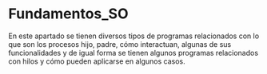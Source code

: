 # Fundamentos_SO

En este apartado se tienen diversos tipos de programas relacionados con lo que
son los procesos hijo, padre, cómo interactuan, algunas de sus funcionalidades y
de igual forma se tienen algunos programas relacionados con hilos y cómo pueden
aplicarse en algunos casos.
